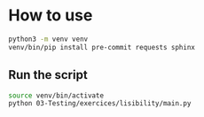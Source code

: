 # How to use

```bash
python3 -m venv venv
venv/bin/pip install pre-commit requests sphinx
```

## Run the script
```bash
source venv/bin/activate
python 03-Testing/exercices/lisibility/main.py
```
